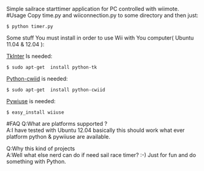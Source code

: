 
Simple sailrace starttimer application for PC controlled with wiimote. 
#Usage
Copy time.py and wiiconnection.py to some directory and then just:
    
    $ python timer.py

Some stuff You must install in order to use Wii with You computer( Ubuntu 11.04 & 12.04 ):

[TkInter](http://wiki.python.org/moin/TkInter) Is needed:


    $ sudo apt-get  install python-tk

[Python-cwiid](http://talk.maemo.org/showthread.php?t=60178) is needed:

    $ sudo apt-get  install python-cwiid 

[Pywiuse]( http://code.google.com/p/pywiiuse/) is needed:
   
    $ easy_install wiiuse


#FAQ
Q:What are platforms supported ?  
A:I have tested with Ubuntu 12.04 basically this should work what ever platform python & pywiiuse are available.  

Q:Why this kind of projects  
A:Well what else nerd can do if need sail race timer? :-) Just for fun and do something with Python.  

 
